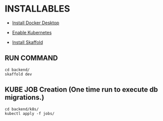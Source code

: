 # INSTALLABLES

- [Install Docker Desktop](https://docs.docker.com/desktop/)

- [Enable Kubernetes](https://docs.docker.com/desktop/kubernetes/)

- [Install Skaffold](https://skaffold.dev/docs/install/)

## RUN COMMAND
```
cd backend/
skaffold dev
```

## KUBE JOB Creation (One time run to execute db migrations.)
```
cd backend/k8s/
kubectl apply -f jobs/
```
